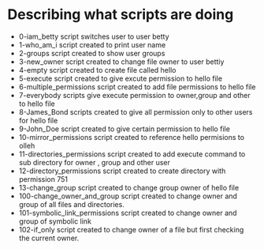 # Describing what scripts are doing
- 0-iam_betty script switches user to user betty
- 1-who_am_i script created to print user name
- 2-groups script created to show user groups
- 3-new_owner script created to change file owner to user bettiy
- 4-empty script created to create file called hello
- 5-execute script created to give excute permission to hello file
- 6-multiple_permissions script created to add file permissions to hello file
- 7-everybody scripts give execute permission to owner,group and other to hello file
- 8-James_Bond scripts created to give all permission only to other users for hello file
- 9-John_Doe script created to give certain permission to hello file
- 10-mirror_permissions script created to reference hello permisions to olleh
- 11-directories_permissions script created to add execute command to sub directory for owner , group and other user
- 12-directory_permissions script created to create directory with permission 751
- 13-change_group script created to change group owner of hello file
- 100-change_owner_and_group script created to change owner and group of all files and directories.
- 101-symbolic_link_permissions script created to change owner and group of symbolic link
- 102-if_only script created to change owner of a file but first checking the current owner.
